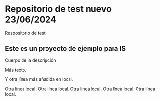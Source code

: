 # Repositorio de test nuevo 23/06/2024
Respositorio de test

## Este es un proyecto de ejemplo para IS

Cuerpo de la descripción

Más texto.

Y otra línea más añadida en local.

Otra línea local.
Otra línea local.
Otra línea local.
Otra línea local.
Otra línea local.
